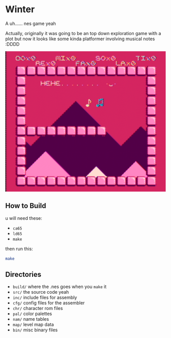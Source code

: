 # Winter

A uh...... nes game yeah

Actually, originally it was going to be an top down exploration game with a plot but
now it looks like some kinda platformer involving musical notes :DDDD

![screen shot](screen.png)

## How to Build

u will need these:
* `ca65`
* `ld65`
* `make`

then run this:
```sh
make
```

## Directories

* `build/` where the .nes goes when you `make` it
* `src/` the source code yeah
* `inc/` include files for assembly
* `cfg/` config files for the assembler
* `chr/` character rom files
* `pal/` color palettes
* `nam/` name tables
* `map/` level map data
* `bin/` misc binary files
